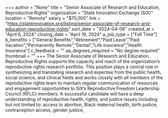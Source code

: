 +++
author = "None"
title = "Senior Associate of Research and Education, Reproductive Rights"
organization = "State Innovation Exchange (SiX)"
location = "Remote"
salary = "$75,000"
link = "https://stateinnovation.org/listing/senior-associate-of-research-and-education-reproductive-rights"
sort_date = "2024-04-06"
created_at = "April 6, 2024"
closing_date = "April 19, 2024"
a_job_type = ["Full Time"]
b_benefits = ["General Benefits","Retirement","Paid Leave","Paid Vacation","Permanently Remote","Dental","Life insurance","Health Insurance"]
c_feedback = ""
aa_degrees_required = "No degree required"
thumbnail = ""
+++
The Senior Associate of  Research and Education, Reproductive Rights supports the capacity and reach of the organization’s reproductive rights research portfolio. This position plays a central role in synthesizing and translating research and expertise from the public health, social science, and clinical fields and works closely with all members of the reproductive rights team to maintain regular communication of resources and engagement opportunities to SiX’s Reproductive Freedom Leadership Council (RFLC) members. A successful candidate will have a deep understanding of reproductive health, rights, and justice issues including but not limited to: access to abortion, Black maternal health, birth justice, contraception access, gender justice,